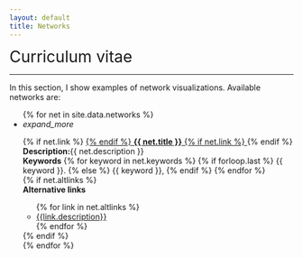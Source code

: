 ```yaml
---
layout: default
title: Networks
---
```


<div class="publications-div">
    <div style="align: left; font-size:28px">Curriculum vitae</div>
    <hr class="solid">
    <p>In this section, I show examples of network visualizations. Available networks are:</p>
	<ul class = "collapsible">
	{% for net in site.data.networks %}
    <li>
        <div class = "collapsible-header" style="text-align:left;"><i class="material-icons">expand_more</i>
			<p style="margin-bottom:0px">
			{% if net.link %}
				<a href="{{ net.link }}">
			{% endif %} 
				<b>{{ net.title }}</b>
			{% if net.link %}
				</a>
			{% endif %}
			<br/>
			</p>
		</div>
        <div class = "collapsible-body abstract">
        	<div class="abstract-text">
        		<span class="abstract-title"><b>Description:</b></span><span>{{ net.description }}</span>
        	</div>
        	<div class="abstract-text">
        		<span class="abstract-title"><b>Keywords</b></span><span>
	        	{% for keyword in net.keywords %}
	        		{% if forloop.last %}
	        			{{ keyword }}.
	    			{% else %}
	    				{{ keyword }},
	    			{% endif %}
	    		{% endfor %}
	    	</span>
	    	</div>
    		{% if net.altlinks %}
    		<div class="abstract-text">
        		<span class="abstract-title"><b>Alternative links</b></span><span>
    			<ul>
    				{% for link in net.altlinks %}
    				<li><a href="{{ link.link }}">{{link.description}}</a></li>
    				{% endfor %}
    			</ul>
    		</span></div>
    	    {% endif %}
    	</div>
    </li>
    {% endfor %}
</ul>